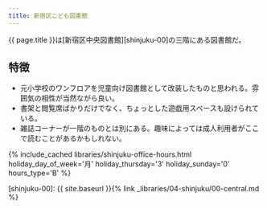 ```yaml
---
title: 新宿区こども図書館
---
```


{{ page.title }}は[新宿区中央図書館][shinjuku-00]の三階にある図書館だ。

## 特徴

* 元小学校のワンフロアを児童向け図書館として改装したものと思われる。雰囲気の相性が当然ながら良い。
* 書架と閲覧席ばかりだけでなく、ちょっとした遊戯用スペースも設けられている。
* 雑誌コーナーが一階のものとは別にある。趣味によっては成人利用者がここで読むことがあるかもしれない。

{% include_cached libraries/shinjuku-office-hours.html
    holiday_day_of_week='月'
    holiday_thursday='3'
    holiday_sunday='0'
    hours_type='B' %}

[shinjuku-00]: {{ site.baseurl }}{% link _libraries/04-shinjuku/00-central.md %}
